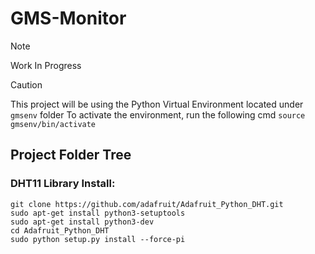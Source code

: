 # GMS-Monitor

> [!NOTE]  
> Work In Progress

> [!CAUTION]
> This project will be using the Python Virtual Environment located under `gmsenv` folder
> To activate the environment, run the following cmd `source gmsenv/bin/activate` 

## Project Folder Tree

### DHT11 Library Install:
```
git clone https://github.com/adafruit/Adafruit_Python_DHT.git
sudo apt-get install python3-setuptools
sudo apt-get install python3-dev
cd Adafruit_Python_DHT
sudo python setup.py install --force-pi
```